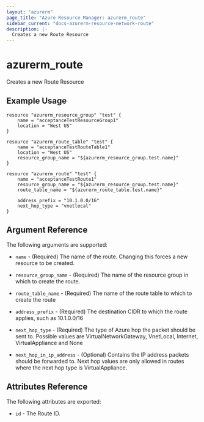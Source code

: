 ```yaml
---
layout: "azurerm"
page_title: "Azure Resource Manager: azurerm_route"
sidebar_current: "docs-azurerm-resource-network-route"
description: |-
  Creates a new Route Resource
---
```


# azurerm\_route

Creates a new Route Resource

## Example Usage

```
resource "azurerm_resource_group" "test" {
    name = "acceptanceTestResourceGroup1"
    location = "West US"
}

resource "azurerm_route_table" "test" {
    name = "acceptanceTestRouteTable1"
    location = "West US"
    resource_group_name = "${azurerm_resource_group.test.name}"
}

resource "azurerm_route" "test" {
    name = "acceptanceTestRoute1"
    resource_group_name = "${azurerm_resource_group.test.name}"
    route_table_name = "${azurerm_route_table.test.name}"

    address_prefix = "10.1.0.0/16"
    next_hop_type = "vnetlocal"
}
```

## Argument Reference

The following arguments are supported:

* `name` - (Required) The name of the route. Changing this forces a
    new resource to be created.

* `resource_group_name` - (Required) The name of the resource group in which to
    create the route.
    
    
* `route_table_name` - (Required) The name of the route table to which to create the route
    
* `address_prefix` - (Required) The destination CIDR to which the route applies, such as 10.1.0.0/16

* `next_hop_type` - (Required) The type of Azure hop the packet should be sent to.
                               Possible values are VirtualNetworkGateway, VnetLocal, Internet, VirtualAppliance and None

* `next_hop_in_ip_address` - (Optional) Contains the IP address packets should be forwarded to. Next hop values are only allowed in routes where the next hop type is VirtualAppliance.

## Attributes Reference

The following attributes are exported:

* `id` - The Route ID.
